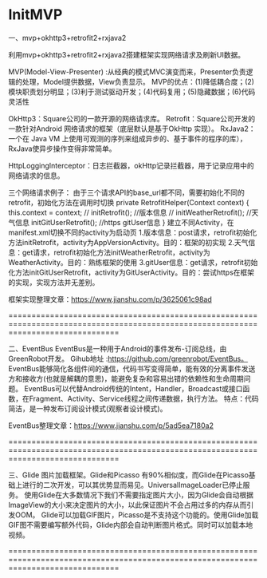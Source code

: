 # InitMVP
一、mvp+okhttp3+retrofit2+rxjava2

利用mvp+okhttp3+retrofit2+rxjava2搭建框架实现网络请求及刷新UI数据。

MVP(Model-View-Presenter) :从经典的模式MVC演变而来，Presenter负责逻辑的处理，Model提供数据，View负责显示。
MVP的优点：(1)降低耦合度；(2)模块职责划分明显；(3)利于测试驱动开发；(4)代码复用；(5)隐藏数据；(6)代码灵活性

OkHttp3：Square公司的一款开源的网络请求库。
Retrofit：Square公司开发的一款针对Android 网络请求的框架（底层默认是基于OkHttp 实现）。
RxJava2：一个在 Java VM 上使用可观测的序列来组成异步的、基于事件的程序的库），RxJava使异步操作变得非常简单。

HttpLoggingInterceptor：日志拦截器，okHttp记录拦截器，用于记录应用中的网络请求的信息。

三个网络请求例子：
由于三个请求API的base_url都不同，需要初始化不同的retrofit，初始化方法在调用时切换
private RetrofitHelper(Context context) {
        this.context = context;
//        initRetrofit(); //版本信息
//        initWeatherRetrofit(); //天气信息
        initGitUserRetrofit();  //https gitUser信息
    }
建立不同Activity，在manifest.xml切换不同的activity为启动页
1.版本信息：post请求，retrofit初始化方法initRetrofit，activity为AppVersionActivity。目的：框架的初实现
2.天气信息：get请求，retrofit初始化方法initWeatherRetrofit，activity为WeatherActivity。目的：熟练框架的使用
3.gitUser信息：get请求，retrofit初始化方法initGitUserRetrofit，activity为GitUserActivity。目的：尝试https在框架的实现，实现方法并无差别。

框架实现整理文章：https://www.jianshu.com/p/3625061c98ad

====================================================================================================================================

二、EventBus
EventBus是一种用于Android的事件发布-订阅总线，由GreenRobot开发。
Gihub地址 :https://github.com/greenrobot/EventBus。
EventBus能够简化各组件间的通信，代码书写变得简单，能有效的分离事件发送方和接收方(也就是解耦的意思)，能避免复杂和容易出错的依赖性和生命周期问题。
EventBus可以代替Android传统的Intent，Handler，Broadcast或接口函数，在Fragment、Activity、Service线程之间传递数据，执行方法。
特点：代码简洁，是一种发布订阅设计模式(观察者设计模式)。

EventBus整理文章：https://www.jianshu.com/p/5ad5ea7180a2

====================================================================================================================================

三、Glide
图片加载框架。Glide和Picasso 有90%相似度，而Glide在Picasso基础上进行的二次开发，可以其优势显而易见。UniversalImageLoader已停止服务。
使用Glide在大多数情况下我们不需要指定图片大小，因为Glide会自动根据ImageView的大小来决定图片的大小，以此保证图片不会占用过多的内存从而引发OOM。
Glide可以加载GIF图片，Picasso是不支持这个功能的。使用Glide加载GIF图不需要编写额外代码，Glide内部会自动判断图片格式。同时可以加载本地视频。

====================================================================================================================================











